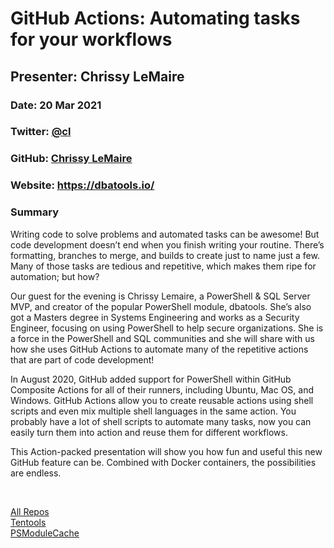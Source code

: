 # GitHub Actions: Automating tasks for your workflows

## Presenter: Chrissy LeMaire

### Date: 20 Mar 2021

### Twitter: [@cl](https://twitter.com/cl)

### GitHub: [Chrissy LeMaire](https://github.com/potatoqualitee)

### Website: <https://dbatools.io/>

### Summary

Writing code to solve problems and automated tasks can be awesome! But code development doesn’t end when you finish writing your routine. There’s formatting, branches to merge, and builds to create just to name just a few. Many of those tasks are tedious and repetitive, which makes them ripe for automation; but how?

Our guest for the evening is Chrissy Lemaire, a PowerShell & SQL Server MVP, and creator of the popular PowerShell module, dbatools. She’s also got a Masters degree in Systems Engineering and works as a Security Engineer, focusing on using PowerShell to help secure organizations. She is a force in the PowerShell and SQL communities and she will share with us how she uses GitHub Actions to automate many of the repetitive actions that are part of code development!

In August 2020, GitHub added support for PowerShell within GitHub Composite Actions for all of their runners, including Ubuntu, Mac OS, and Windows. GitHub Actions allow you to create reusable actions using shell scripts and even mix multiple shell languages in the same action. You probably have a lot of shell scripts to automate many tasks, now you can easily turn them into action and reuse them for different workflows.

This Action-packed presentation will show you how fun and useful this new GitHub feature can be. Combined with Docker containers, the possibilities are endless.

&nbsp;
&nbsp;

[All Repos](https://github.com/potatoqualitee?tab=repositories)  
[Tentools](https://github.com/potatoqualitee/tentools)  
[PSModuleCache](https://github.com/potatoqualitee/psmodulecache)  
